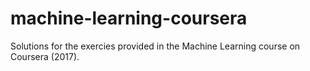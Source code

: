 # machine-learning-coursera

Solutions for the exercies provided in the Machine Learning course on Coursera (2017).

